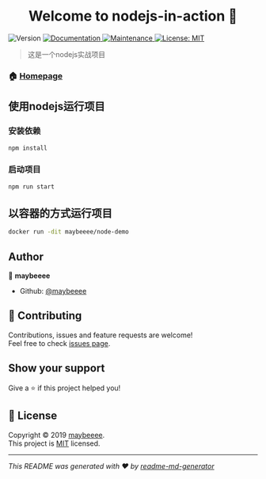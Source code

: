 <h1 align="center">Welcome to nodejs-in-action 👋</h1>
<p>
  <img alt="Version" src="https://img.shields.io/badge/version-0.0.1-blue.svg?cacheSeconds=2592000" />
  <a href="https://github.com/maybeeee/nodejs#readme">
    <img alt="Documentation" src="https://img.shields.io/badge/documentation-yes-brightgreen.svg" target="_blank" />
  </a>
  <a href="https://github.com/maybeeee/nodejs/graphs/commit-activity">
    <img alt="Maintenance" src="https://img.shields.io/badge/Maintained%3F-yes-green.svg" target="_blank" />
  </a>
  <a href="https://github.com/maybeeee/nodejs/blob/master/LICENSE">
    <img alt="License: MIT" src="https://img.shields.io/badge/License-MIT-yellow.svg" target="_blank" />
  </a>
</p>

> 这是一个nodejs实战项目

### 🏠 [Homepage](https://github.com/maybeeee/nodejs#readme)

## 使用nodejs运行项目

### 安装依赖

```sh
npm install
```

### 启动项目

```sh
npm run start
```

## 以容器的方式运行项目

```sh
docker run -dit maybeeee/node-demo
```

## Author

👤 **maybeeee**

* Github: [@maybeeee](https://github.com/maybeeee)

## 🤝 Contributing

Contributions, issues and feature requests are welcome!<br />Feel free to check [issues page](https://github.com/maybeeee/nodejs/issues).

## Show your support

Give a ⭐️ if this project helped you!

## 📝 License

Copyright © 2019 [maybeeee](https://github.com/maybeeee).<br />
This project is [MIT](https://github.com/maybeeee/nodejs/blob/master/LICENSE) licensed.

***
_This README was generated with ❤️ by [readme-md-generator](https://github.com/kefranabg/readme-md-generator)_